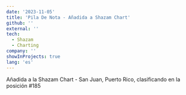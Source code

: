 ```yaml
---
date: '2023-11-05'
title: 'Pila De Nota - Añadida a Shazam Chart'
github: ''
external: ''
tech:
  - Shazam
  - Charting
company: ''
showInProjects: true
lang: 'es'
---
```


Añadida a la Shazam Chart - San Juan, Puerto Rico, clasificando en la posición #185
